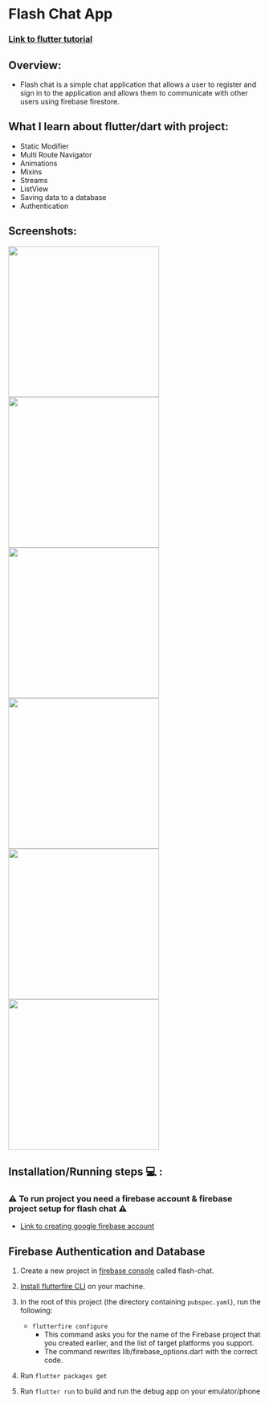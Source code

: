 # Flash Chat App

### [Link to flutter tutorial](https://www.udemy.com/course/flutter-bootcamp-with-dart/?couponCode=OF53124)

## Overview:
- Flash chat is a simple chat application that allows a user to register and sign in to the application and allows them to communicate with other users using firebase firestore. 

## What I learn about flutter/dart with project: 
- Static Modifier
- Multi Route Navigator
- Animations
- Mixins
- Streams
- ListView
- Saving data to a database
- Authentication

## Screenshots: 
<p float="left">
    <img src="screenshots/screenshot_1.png" width="300" />
    <img src="screenshots/screenshot_2.png" width="300" />
    <img src="screenshots/screenshot_3.png" width="300" />
    <img src="screenshots/screenshot_4.png" width="300" />
    <img src="screenshots/screenshot_5.png" width="300" />
    <img src="screenshots/screenshot_6.png" width="300" />
</p>

## Installation/Running steps :computer: :
### :warning: To run project you need a firebase account & firebase project setup for flash chat :warning:

- [Link to creating google firebase account](https://firebase.google.com/)

## Firebase Authentication and Database
1. Create a new project in [firebase console](https://console.firebase.google.com/) called flash-chat.
2. [Install flutterfire CLI](https://firebase.flutter.dev/docs/cli/#installation) on your machine.
3. In the root of this project (the directory containing `pubspec.yaml`), run the following:
    - `flutterfire configure`
       - This command asks you for the name of the Firebase project that you created earlier, and the list of target platforms you support. 
        - The command rewrites lib/firebase_options.dart with the correct code.

4. Run `flutter packages get`
5. Run `flutter run` to build and run the debug app on your emulator/phone


